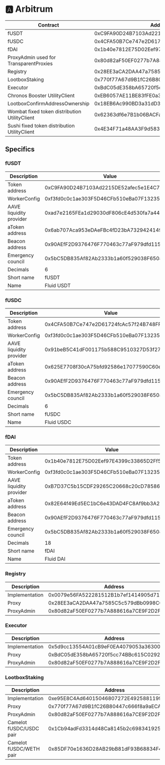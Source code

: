 # 🅰 Arbitrum

| Contract                                      | Address                                    |
| --------------------------------------------- | ------------------------------------------ |
| fUSDT                                         | 0xC9FA90D24B7103Ad2215DE52afec5e1E4C7a6e62 |
| fUSDC                                         | 0x4CFA50B7Ce747e2D61724fcAc57f24B748FF2b2A |
| fDAI                                          | 0x1b40e7812E75D02Eef97E4399c33865D2Ff5952b |
| ProxyAdmin used for TransparentProxies        | 0x80d82aF50EF0277b7A888616a7CE9F2D2F39DAe2 |
| Registry                                      | 0x28EE3aCA2DAA47a7585C5c579dBb0998C08f845d |
| LootboxStaking                                | 0x770f77A67d9B1fC26B80447c666f8a9aECA47C82 |
| Executor                                      | 0xBdC05dE358bA65720f5cc74BBc615C029220C67D |
| Chronos Booster UtilityClient                 | 0xEB6057AE11BE83fFE0a3C191a41D67728938886B |
| LootboxConfirmAddressOwnership                | 0x18EB6Ac990BD3a31dD3e5dd9c7744751c8E9DC06 |
| Wombat fixed token distribution UtilityClient | 0x62363df6e7B1b06BACFa232B7cb1f0835c8ef0A0 |
| Sushi fixed token distribution UtilityClient  | 0x4E34F71a48AA3F9d5832D6d419a1De4c39657bc4 |

## Specifics

### fUSDT

| Description             | Value                                      |
| ----------------------- | ------------------------------------------ |
| Token address           | 0xC9FA90D24B7103Ad2215DE52afec5e1E4C7a6e62 |
| WorkerConfig            | 0xf3fd0c0c1ae303F5D46CFb510eBa07F1323529Af |
| AAVE liquidity provider | 0xad7e2165FEa1d29030dF806cE4d530fa7a44511B |
| aToken address          | 0x6ab707Aca953eDAeFBc4fD23bA73294241490620 |
| Beacon address          | 0x90AEfF2D9376476F770463c77aF979dfd115Bbf0 |
| Emergency council       | 0x5bC5DB835Af82Ab2333b1a60f529038F6508c94C |
| Decimals                | 6                                          |
| Short name              | fUSDT                                      |
| Name                    | Fluid USDT                                 |

### fUSDC

| Description             | Value                                      |
| ----------------------- | ------------------------------------------ |
| Token address           | 0x4CFA50B7Ce747e2D61724fcAc57f24B748FF2b2A |
| WorkerConfig            | 0xf3fd0c0c1ae303F5D46CFb510eBa07F1323529Af |
| AAVE liquidity provider | 0x91beB5C41dF001175b588C9510327D53f278972A |
| aToken address          | 0x625E7708f30cA75bfd92586e17077590C60eb4cD |
| Beacon address          | 0x90AEfF2D9376476F770463c77aF979dfd115Bbf0 |
| Emergency council       | 0x5bC5DB835Af82Ab2333b1a60f529038F6508c94C |
| Decimals                | 6                                          |
| Short name              | fUSDC                                      |
| Name                    | Fluid USDC                                 |

### fDAI

| Description             | Value                                      |
| ----------------------- | ------------------------------------------ |
| Token address           | 0x1b40e7812E75D02Eef97E4399c33865D2Ff5952b |
| WorkerConfig            | 0xf3fd0c0c1ae303F5D46CFb510eBa07F1323529Af |
| AAVE liquidity provider | 0xB7D37C5b15CDF29265C20668c20cD78586c423A8 |
| aToken address          | 0x82E64f49Ed5EC1bC6e43DAD4FC8Af9bb3A2312EE |
| Beacon address          | 0x90AEfF2D9376476F770463c77aF979dfd115Bbf0 |
| Emergency council       | 0x5bC5DB835Af82Ab2333b1a60f529038F6508c94C |
| Decimals                | 18                                         |
| Short name              | fDAI                                       |
| Name                    | Fluid DAI                                  |

### Registry

| Description    | Address                                    |
| -------------- | ------------------------------------------ |
| Implementation | 0x0079e56FA522281512B1b7ef1414905d712e3457 |
| Proxy          | 0x28EE3aCA2DAA47a7585C5c579dBb0998C08f845d |
| ProxyAdmin     | 0x80d82aF50EF0277b7A888616a7CE9F2D2F39DAe2 |

### Executor

| Description    | Address                                    |
| -------------- | ------------------------------------------ |
| Implementation | 0x5d9cc13554A01cB9eF0EA4079053a3630044C1DD |
| Proxy          | 0xBdC05dE358bA65720f5cc74BBc615C029220C67D |
| ProxyAdmin     | 0x80d82aF50EF0277b7A888616a7CE9F2D2F39DAe2 |

### LootboxStaking

| Description             | Address                                    |
| ----------------------- | ------------------------------------------ |
| Implementation          | 0xe95E8C4Ad64015046807272E492588119929E97b |
| Proxy                   | 0x770f77A67d9B1fC26B80447c666f8a9aECA47C82 |
| ProxyAdmin              | 0x80d82aF50EF0277b7A888616a7CE9F2D2F39DAe2 |
| Camelot fUSDC/USDC pair | 0x1Cb94adFd3314d48Ca8145b2c6983419257c0486 |
| Camelot fUSDC/WETH pair | 0x85DF70e1636D28AB29bB81dF93B68834F4308750 |
